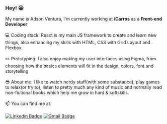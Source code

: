 ### Hey! :grinning:

My name is Adson Ventura, I'm currently working at **iCarros** as a **Front-end Developer**
<br/><br/> :computer: Coding stack: React is my main JS framework to create and learn new things, also enhancing my skills with HTML, CSS with Grid Layout and Flexbox
<br/><br/> :pencil2: Prototyping: I also enjoy making my user interfaces using Figma, from choosing how the basics elements will fit in the design, colors, font and storytelling
<br/><br/> :sunglasses: About me: I like to watch nerdy stuff(with some substance), play games to relax(or try to), listen to pretty much any kind of music and normally read non-fictional books which help me grow in hard & softskills.
<br/><br/> :mailbox: You can find me at:
<br/><br/>
[![Linkedin Badge](https://img.shields.io/badge/-AdsonVentura-blue?style=flat-square&logo=Linkedin&logoColor=white&link=https://www.linkedin.com/in/adson-ventura/)](https://www.linkedin.com/in/adson-ventura/)
[![Gmail Badge](https://img.shields.io/badge/-adsonventura@gmail.com-c14438?style=flat-square&logo=Gmail&logoColor=white&link=mailto:adsonventura@gmail.com)](mailto:adsonventura@gmail.com)


<!--
**BarrosVentura/BarrosVentura** is a ✨ _special_ ✨ repository because its `README.md` (this file) appears on your GitHub profile.

Here are some ideas to get you started:

- 🔭 I’m currently working on ...
- 🌱 I’m currently learning ...
- 👯 I’m looking to collaborate on ...
- 🤔 I’m looking for help with ...
- 💬 Ask me about ...
- 📫 How to reach me: ...
- 😄 Pronouns: ...
- ⚡ Fun fact: ...
-->
